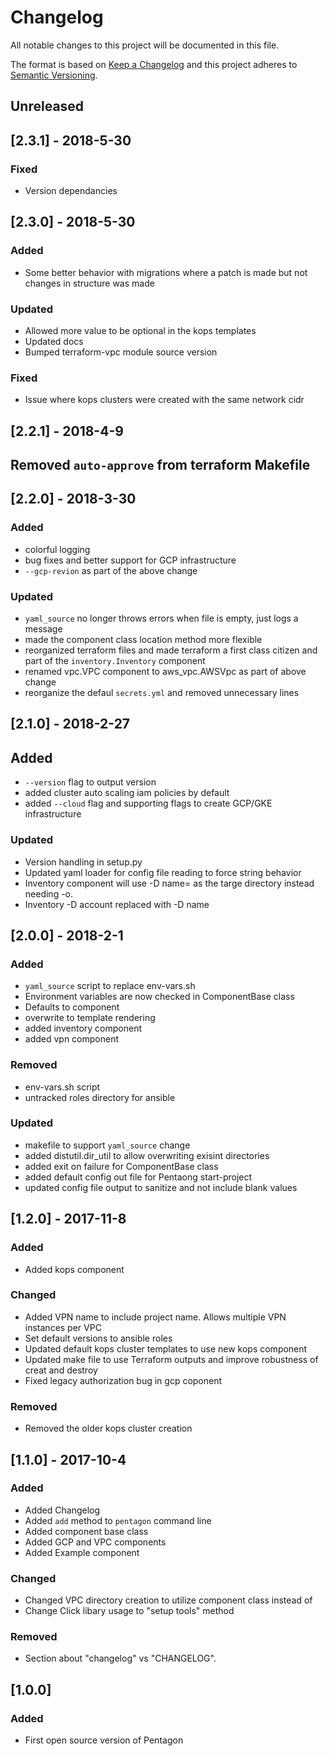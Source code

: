 # Changelog
All notable changes to this project will be documented in this file.

The format is based on [Keep a Changelog](http://keepachangelog.com/en/1.0.0/)
and this project adheres to [Semantic Versioning](http://semver.org/spec/v2.0.0.html).

## Unreleased

## [2.3.1] - 2018-5-30

### Fixed
- Version dependancies

## [2.3.0] - 2018-5-30

### Added
- Some better behavior with migrations where a patch is made but not changes in structure was made

### Updated
- Allowed more value to be optional in the kops templates
- Updated docs
- Bumped terraform-vpc module source version

### Fixed
- Issue where kops clusters were created with the same network cidr

## [2.2.1] - 2018-4-9

## Removed `auto-approve` from terraform Makefile

## [2.2.0] - 2018-3-30

### Added
- colorful logging
- bug fixes and better support for GCP infrastructure
- `--gcp-revion` as part of the above change

### Updated
- `yaml_source` no longer throws errors when file is empty, just logs a message
- made the component class location method more flexible
- reorganized terraform files and made terraform a first class citizen and part of the `inventory.Inventory` component
- renamed vpc.VPC component to aws_vpc.AWSVpc as part of above change
- reorganize the defaul `secrets.yml` and removed unnecessary lines


## [2.1.0] - 2018-2-27

## Added
- `--version` flag to output version
- added cluster auto scaling iam policies by default
- added `--cloud` flag and supporting flags to create GCP/GKE infrastructure

### Updated
- Version handling in setup.py
- Updated yaml loader for config file reading to force string behavior
- Inventory component will use -D name= as the targe directory instead needing -o. 
- Inventory -D account replaced with -D name


## [2.0.0] - 2018-2-1
### Added
- `yaml_source` script to replace env-vars.sh
- Environment variables are now checked in ComponentBase class
- Defaults to component
- overwrite to template rendering
- added inventory component
- added vpn component

### Removed
- env-vars.sh script
- untracked roles directory for ansible

### Updated 
- makefile to support `yaml_source` change
- added distutil.dir_util to allow overwriting exisint directories
- added exit on failure for ComponentBase class
- added default config out file for Pentaong start-project
- updated config file output to sanitize and not include blank values

## [1.2.0] - 2017-11-8
### Added
- Added kops component

### Changed
- Added VPN name to include project name. Allows multiple VPN instances per VPC
- Set default versions to ansible roles
- Updated default kops cluster templates to use new kops component
- Updated make file to use Terraform outputs and improve robustness of creat and destroy
- Fixed legacy authorization bug in gcp coponent

### Removed
- Removed the older kops cluster creation


## [1.1.0] - 2017-10-4
### Added
- Added Changelog
- Added `add` method to `pentagon` command line
- Added component base class
- Added GCP and VPC components
- Added Example component

### Changed
- Changed VPC directory creation to utilize component class instead of 
- Change Click libary usage to "setup tools" method

### Removed
- Section about "changelog" vs "CHANGELOG".

## [1.0.0]

### Added
- First open source version of Pentagon
